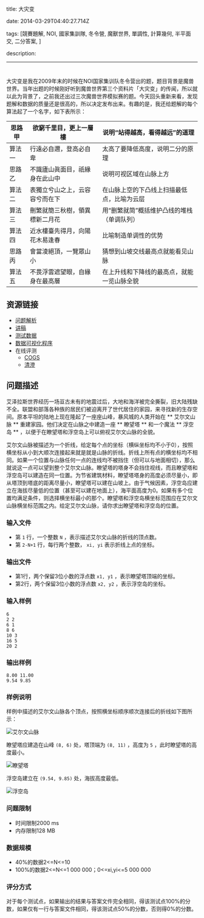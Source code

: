 title: 大灾变

date: 2014-03-29T04:40:27.714Z

tags: [競賽題解, NOI, 國家集訓隊, 冬令營, 魔獸世界, 單調性, 計算幾何, 半平面交, 二分答案, ]

description: 

---
# 

大灾变是我在2009年末的时候在NOI国家集训队冬令营出的题，题目背景是魔兽世界。当年出题的时候刚好听到魔兽世界第三个资料片「大灾变」的传闻，所以就以此为背景了，之前我还出过三次魔兽世界模拟赛的题。今天回头重新来看，发现题解和数据的质量还是很高的，所以决定发布出来。有趣的是，我还给题解的每个算法起了一个名字，如下表所示： 

思路甲  |  欲窮千里目，更上一層樓  |  说明“站得越高，看得越远”的道理   
---|---|---  
算法一  |  行遠必自邇，登高必自卑  |  太高了要降低高度，说明二分的原理   
思路乙  |  不識廬山眞面目，祇緣身在此山中  |  说明可视区域在山脉上方   
算法二  |  表獨立兮山之上，云容容兮而在下  |  在山脉上空的下凸线上扫描最低点，比喻为云层   
算法三  |  刪繁就簡三秋樹，領異標新二月花  |  用“删繁就简”概括维护凸线的堆栈（单调队列）   
算法四  |  近水樓臺先得月，向陽花木易逢春  |  比喻制造单调性的优势   
思路丙  |  會當淩絕頂，一覽眾山小  |  猜想到山坡交线最高点就能看见山脉   
算法五  |  不畏浮雲遮望眼，自緣身在最高層  |  在上升线和下降线的最高点，就能一览山脉全貌   
  
##  资源链接 

  * [ 问题解析 ](https://www.byvoid.com/upload/blog/cataclysm/cataclysm-solution.pdf)
  * [ 讲稿 ](https://www.byvoid.com/upload/blog/cataclysm/cataclysm-speech.pptx)
  * [ 测试数据 ](https://www.byvoid.com/upload/blog/cataclysm/cataclysm-data.zip)
  * [ 数据可视化程序 ](https://www.byvoid.com/upload/blog/cataclysm/cataclysm-GUI.zip)
  * 在线评测 
    * [ COGS ](http://cojs.tk/cogs/problem/problem.php?pid=403)
    * [ 清澄 ](http://www.tsinsen.com/A1215)

##  问题描述 

艾泽拉斯世界经历一场亘古未有的地震过后，大地和海洋被完全撕裂，旧大陆残缺不全。联盟和部落各种族的居民们被迫离开了世代居住的家园，来寻找新的生存空间。原本平坦的陆地上现在隆起了一座座山峰，暴风城的人类开始在 ** 艾尔文山脉 ** 重建家园。他们决定在山脉之中建造一座 ** 瞭望塔 ** 和一个魔法 ** 浮空岛 ** ，以便于在瞭望塔和浮空岛上可以俯视艾尔文山脉的全貌。 

艾尔文山脉被描述为一个折线，给定每个点的坐标（横纵坐标均不小于0），按照横坐标从小到大顺次连接起来就是就是山脉的折线。折线上所有点的横坐标均不相同。如果一个位置与山脉任何一点的连线均不被挡住（但可以与地面相切），那么就说这一点可以望到整个艾尔文山脉。瞭望塔的塔身不会挡住视线，而且瞭望塔和浮空岛可以建造在同一位置。为节省建筑材料，瞭望塔塔身的高度必须尽量小，即从塔顶到塔底的距离尽量小，瞭望塔可以建在山坡上。由于气候因素，浮空岛应建立在海拔尽量低的位置（甚至可以建在地面上），海平面高度为0。如果有多个位置均满足条件，则选择横坐标最小的那个。瞭望塔和浮空岛横坐标范围应在艾尔文山脉横坐标范围之内。给定艾尔文山脉，请你求出瞭望塔和浮空岛的位置。 

###  输入文件 

  * 第 ` 1 ` 行，一个整数 ` N ` ，表示描述艾尔文山脉的折线的顶点数。 
  * 第 ` 2-N+1 ` 行，每行两个整数， ` xi, yi ` 表示折线上点的坐标。 

###  输出文件 

  * 第1行，两个保留3位小数的浮点数 ` x1, y1 ` ，表示瞭望塔顶端的坐标。 
  * 第2行，两个保留3位小数的浮点数 ` x2, y2 ` ，表示浮空岛的坐标。 

###  输入样例 
    
    
    6
    2 2
    6 1
    8 6
    10 3
    16 5
    20 2

###  输出样例 
    
    
    8.00 11.00
    9.54 9.85

###  样例说明 

样例中描述的艾尔文山脉各个顶点，按照横坐标顺序顺次连接后的折线如下图所示： 

![艾尔文山脉](https://www.byvoid.com/upload/blog/cataclysm/cataclysm1.png)

瞭望塔应建造在山峰 ` (8, 6) ` 处，塔顶端为 ` (8, 11) ` ，高度为 ` 5 ` ，此时瞭望塔的高度最小。 

![瞭望塔](https://www.byvoid.com/upload/blog/cataclysm/cataclysm2.png)

浮空岛建立在 ` (9.54, 9.85) ` 处，海拔高度最低。 

![浮空岛](https://www.byvoid.com/upload/blog/cataclysm/cataclysm3.png)

###  问题限制 

  * 时间限制2000 ms 
  * 内存限制128 MB 

###  数据规模 

  * 40%的数据2<=N<=10 
  * 100%的数据2<=N<=1 000 000；0<=xi,yi<=5 000 000 

###  评分方式 

对于每个测试点，如果输出的结果与答案文件完全相同，得该测试点100%的分数，如果仅有一行与答案文件相同，得该测试点50%的分数，否则得0%的分数。 
